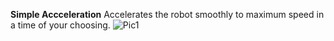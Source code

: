 **Simple Accceleration**
Accelerates the robot smoothly to maximum speed in a time of your choosing.
![Pic1](http://wlgblog.weebly.com/uploads/9/3/8/1/93812316/capture_2_orig.png)
